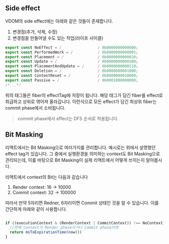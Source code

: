 ## Side effect
VDOM의 side effect에는 아래와 같은 것들이 존재합니다.
1. 변경점(추가, 삭제, 수정)
2. 변경점을 만들어낼 수도 있는 작업(라이프 사이클)

```javascript
export const NoEffect = /                / 0b0000000000000;
export const PerformedWork = /           / 0b0000000000001;
export const Placement = /               / 0b0000000000010;
export const Update = /                  / 0b0000000000100;
export const PlacementAndUpdate = /      / 0b0000000000110;
export const Deletion = /                / 0b0000000001000;
export const ContentReset = /            / 0b0000000010000;
export const Passive = /                 / 0b0001000000000;
/*...*/
```

위의 태그들은 fiber의 effectTag에 저장이 됩니다. 해당 태그가 담긴 fiber를 effect로 취급하고 상위로 엮어져 올라갑니다. 이런식으로 모든 effect가 담긴 최상위 fiber는 commit phase에서 소비됩니다.  
> commit phase에서 effect는 DFS 순서로 적용됩니다.

## Bit Masking
리액트에서는 Bit Masking으로 여러가지를 관리합니다. 예시로는 위에서 설명했던 effect tag가 있습니다. 그 중에서 실행환경을 의미하는 context도 Bit Masking으로 관리되는데, 이를 바탕으로 Bit Masking이 실제 리액트에서 어떻게 쓰이는지 알아봅시다.

리액트에서 context의 Bit는 다음과 같습니다
1. Render context: 16 -> 10000
2. Commit context: 32 -> 100000

따라서 만약 5자리면 Redner, 6자리이면 Commit 상태인 것을 알 수 있습니다. 이를 간단하게 아래와 같이 사용합니다.
```javascript

if ((executionContext & (RenderContext | CommitContext)) !== NoContext) {
  //현재 context가 Render phase이거나 Commit phase이면
  return msToExpirationTime(now())
}
```



